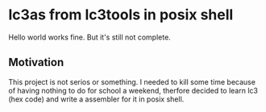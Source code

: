 # lc3as from lc3tools in posix shell
Hello world works fine. But it's still not complete.
## Motivation
This project is not serios or something.
I needed to kill some time because of having nothing to do for school a weekend, therfore decided to learn lc3 (hex code) and write a assembler for it in posix shell.